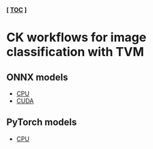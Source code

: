 ﻿**[ [TOC](../README.md) ]**

# CK workflows for image classification with TVM

## ONNX models

* [CPU](https://github.com/octoml/mlops/tree/main/program/mlperf-inference-bench-image-classification-tvm-onnx-cpu)
* [CUDA](https://github.com/octoml/mlops/tree/main/program/mlperf-inference-bench-image-classification-tvm-onnx-gpu)

## PyTorch models

* [CPU](https://github.com/octoml/mlops/tree/main/program/mlperf-inference-bench-image-classification-tvm-pytorch-cpu)
